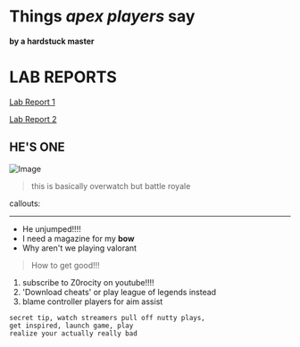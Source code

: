 # Things *apex players* say
**by a hardstuck master**

# LAB REPORTS

[Lab Report 1](https://JZ0ro.github.io/cse15l-lab-reports/lab-report-1-week-2.html)

[Lab Report 2](https://JZ0ro.github.io/cse15l-lab-reports/lab-report-2-week-4.html)

## HE'S ONE 
![Image](https://i.kym-cdn.com/photos/images/original/001/468/433/1bd.jpg)

> this is basically overwatch but battle royale

callouts:

***
* He unjumped!!!!
* I need a magazine for my **bow**
* Why aren't we playing valorant

> How to get good!!!
1. subscribe to Z0rocity on youtube!!!!
2. 'Download cheats' or play league of legends instead
3. blame controller players for aim assist

```
secret tip, watch streamers pull off nutty plays,
get inspired, launch game, play
realize your actually really bad
```
